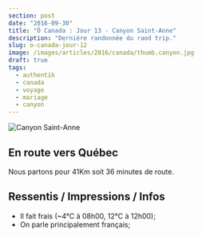 ```yaml
---
section: post
date: "2016-09-30"
title: "Ô Canada : Jour 13 - Canyon Saint-Anne"
description: "Dernière randonnée du raod trip."
slug: o-canada-jour-12
image: /images/articles/2016/canada/thumb.canyon.jpg
draft: true
tags:
  - authentik
  - canada
  - voyage
  - mariage
  - canyon
---
```


![Canyon Saint-Anne](/images/articles/2016/canada/canyon.jpg)

## En route vers Québec

Nous partons pour 41Km soit 36 minutes de route.

## Ressentis / Impressions / Infos

  * Il fait frais (~4°C à 08h00, 12°C à 12h00);
  * On parle principalement français;
